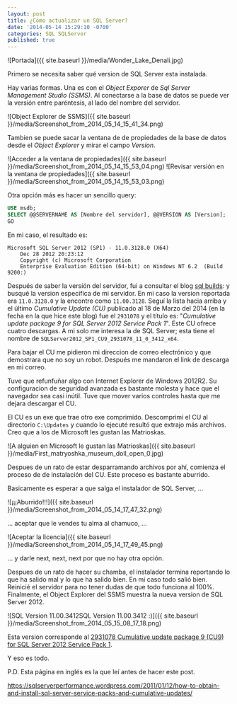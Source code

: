 ```yaml
---
layout: post
title: ¿Cómo actualizar un SQL Server?
date: '2014-05-14 15:29:10 -0700'
categories: SQL SQLServer
published: true
---
```


![Portada]({{ site.baseurl }}/media/Wonder_Lake_Denali.jpg)

Primero se necesita saber qué version de SQL Server esta instalada.

Hay varias formas. Una es con el _Object Exporer_ de _Sql Server Management
Studio (SSMS)_. Al conectarse a la base de datos se puede ver la versión entre
paréntesis, al lado del nombre del servidor.

![Object Explorer de SSMS]({{ site.baseurl }}/media/Screenshot_from_2014_05_14_15_41_34.png)

Tambien se puede sacar la ventana de de propiedades de la base de datos desde
el _Object Explorer_  y mirar el campo _Version_.

![Acceder a la ventana de propiedades]({{ site.baseurl }}/media/Screenshot_from_2014_05_14_15_53_04.png)
![Revisar versión en la ventana de propiedades]({{ site.baseurl }}/media/Screenshot_from_2014_05_14_15_53_03.png)

Otra opción más es hacer un sencillo query:

```sql
USE msdb;
SELECT @@SERVERNAME AS [Nombre del servidor], @@VERSION AS [Version];
GO
```
En mi caso, el resultado es:

```
Microsoft SQL Server 2012 (SP1) - 11.0.3128.0 (X64)
    Dec 28 2012 20:23:12
    Copyright (c) Microsoft Corporation
    Enterprise Evaluation Edition (64-bit) on Windows NT 6.2  (Build 9200:)
```

Después de saber la versión del servidor, fui a consultar el blog
[sql builds](http://sqlserverbuilds.blogspot.mx/):  y busqué la version
especifica de mi servidor. En mi caso la version reportada era `11.0.3128.0` y
la encontre como `11.00.3128`. Seguí la lista hacia arriba y el último
_Cumulative Update (CU)_ publicado al 18 de Marzo del 2014 (en la fecha en la
que hice este blog) fue el `2931078` y el título es: "_Cumulative update
package 9 for SQL Server 2012 Service Pack 1_". Este CU ofrece cuatro
descargas. A mi solo me interesa la de SQL Server; esta tiene el nombre de
`SQLServer2012_SP1_CU9_2931078_11_0_3412_x64`.

Para bajar el CU me pidieron mi direccion de correo electrónico y que
demostrara que no soy un robot. Después me mandaron el link de descarga en mi
correo.

Tuve que refunfuñar algo con Internet Explorer de Windows 2012R2. Su
configuracion de seguridad avanzada es bastante molesta y hace que el
navegador sea casi inútil. Tuve que mover varios controles hasta que me dejara
descargar el CU.

El CU es un exe que trae otro exe comprimido. Descomprimí el CU al directorio
`C:\Updates` y cuando lo ejecuté resultó que extrajo más archivos. Creo que a
los de Microsoft les gustan las Matrioskas.

![A alguien en Microsoft le gustan las Matrioskas]({{ site.baseurl }}/media/First_matryoshka_museum_doll_open_0.jpg)

Despues de un rato de estar desparramando archivos por ahí, comienza el
proceso de de instalación del CU. Este proceso es bastante aburrido.

Basicamente es esperar a que salga el instalador de SQL Server, ...

![¡¡¡Aburrido!!!]({{ site.baseurl }}/media/Screenshot_from_2014_05_14_17_47_32.png)

... aceptar que le vendes tu alma al chamuco, ...

![Aceptar la licencia]({{ site.baseurl }}/media/Screenshot_from_2014_05_14_17_49_45.png)

... y darle next, next, next por que no hay otra opción.

Despues de un rato de hacer su chamba, el instalador termina reportando lo que
ha salido mal y lo que ha salido bien. En mi caso todo salió bien. Reinicié el
servidor para no tener dudas de que todo funciona al 100%. Finalmente, el
Object Explorer del SSMS  muestra la nueva version de SQL Server 2012.

![SQL Version 11.00.3412SQL Version 11.00.3412 :)]({{ site.baseurl }}/media/Screenshot_from_2014_05_15_08_17_18.png)

Esta version corresponde al [2931078 Cumulative update package 9 (CU9) for SQL
Server 2012 Service Pack 1](http://support.microsoft.com/kb/2931078/en-us).

Y eso es todo.

P.D. Esta página en inglés es la que leí antes de hacer este post.

https://sqlserverperformance.wordpress.com/2011/01/12/how-to-obtain-and-install-sql-server-service-packs-and-cumulative-updates/
